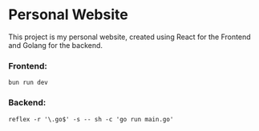 # Personal Website
This project is my personal website, created using React for the Frontend and Golang for the backend.

### Frontend:
```
bun run dev
```

### Backend:
```
reflex -r '\.go$' -s -- sh -c 'go run main.go'
```
